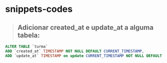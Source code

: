 # snippets-codes

> ## Adicionar created_at e update_at a alguma tabela:
 ```sql
ALTER TABLE `turma` 
ADD `created_at` TIMESTAMP NOT NULL DEFAULT CURRENT_TIMESTAMP, 
ADD `update_at` TIMESTAMP on update CURRENT_TIMESTAMP NOT NULL DEFAULT CURRENT_TIMESTAMP;
```
